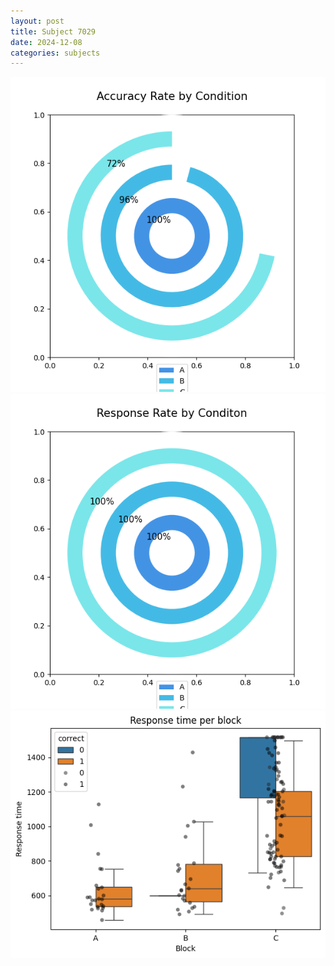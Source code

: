 ```yaml
---
layout: post
title: Subject 7029
date: 2024-12-08
categories: subjects
---
```


![](data/7029/run-23/7029_accuracy_rate.png)
![](data/7029/run-23/7029_response_rate.png)
![](data/7029/run-23/7029_rt.png)

